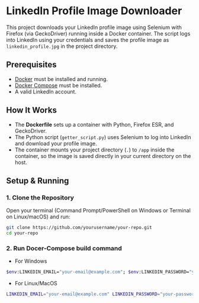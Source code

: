 # LinkedIn Profile Image Downloader

This project downloads your LinkedIn profile image using Selenium with Firefox (via GeckoDriver) running inside a Docker container. The script logs into LinkedIn using your credentials and saves the profile image as `linkedin_profile.jpg` in the project directory.

## Prerequisites

- [Docker](https://docs.docker.com/get-docker/) must be installed and running.
- [Docker Compose](https://docs.docker.com/compose/install/) must be installed.
- A valid LinkedIn account.

## How It Works

- The **Dockerfile** sets up a container with Python, Firefox ESR, and GeckoDriver.
- The Python script (`getter_script.py`) uses Selenium to log into LinkedIn and download your profile image.
- The container mounts your project directory (`.`) to `/app` inside the container, so the image is saved directly in your current directory on the host.

## Setup & Running

### 1. Clone the Repository

Open your terminal (Command Prompt/PowerShell on Windows or Terminal on Linux/macOS) and run:

```bash
git clone https://github.com/yourusername/your-repo.git
cd your-repo
```

### 2. Run Docer-Compose build command

- For Windows
```bash
$env:LINKEDIN_EMAIL="your-email@example.com"; $env:LINKEDIN_PASSWORD="your-password"; docker-compose up --build
```
- For Linux/MacOS
```bash
LINKEDIN_EMAIL="your-email@example.com" LINKEDIN_PASSWORD="your-password" docker-compose up --build
```